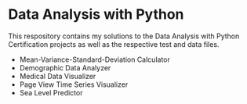# Data Analysis with Python
This respository contains my solutions to the Data Analysis with Python Certification projects
as well as the respective test and data files.

- Mean-Variance-Standard-Deviation Calculator
- Demographic Data Analyzer
- Medical Data Visualizer
- Page View Time Series Visualizer
- Sea Level Predictor
